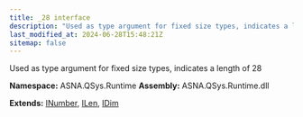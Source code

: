 ```yaml
---
title: _28 interface
description: "Used as type argument for fixed size types, indicates a length of 28  "
last_modified_at: 2024-06-28T15:48:21Z
sitemap: false
---
```


Used as type argument for fixed size types, indicates a length of 28 

**Namespace:** ASNA.QSys.Runtime
**Assembly:** ASNA.QSys.Runtime.dll

**Extends:** [INumber](/reference/runtime/qsys-runtime/i-number.html), [ILen](/reference/runtime/qsys-runtime/i-len.html), [IDim](/reference/runtime/qsys-runtime/i-dim.html)
<br>
<br>
